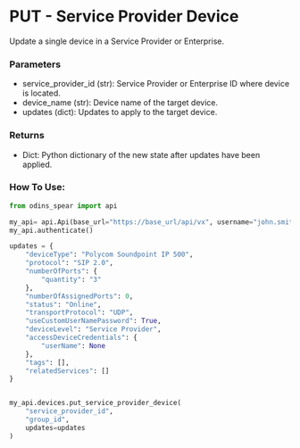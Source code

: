# PUT - Service Provider Device

Update a single device in a Service Provider or Enterprise.

### Parameters&#x20;

* service\_provider\_id (str): Service Provider or Enterprise ID where device is located. &#x20;
* device\_name (str): Device name of the target device.&#x20;
* updates (dict): Updates to apply to the target device.

### Returns

* Dict: Python dictionary of the new state after updates have been applied.

### How To Use:

```python
from odins_spear import api

my_api= api.Api(base_url="https://base_url/api/vx", username="john.smith", password="ODIN_INSTANCE_1")
my_api.authenticate()

updates = {
    "deviceType": "Polycom Soundpoint IP 500",
    "protocol": "SIP 2.0",
    "numberOfPorts": {
        "quantity": "3"
    },
    "numberOfAssignedPorts": 0,
    "status": "Online",
    "transportProtocol": "UDP",
    "useCustomUserNamePassword": True,
    "deviceLevel": "Service Provider",
    "accessDeviceCredentials": {
        "userName": None
    },
    "tags": [],
    "relatedServices": []
}


my_api.devices.put_service_provider_device(
    "service_provider_id",
    "group_id",
    updates=updates
)
```

